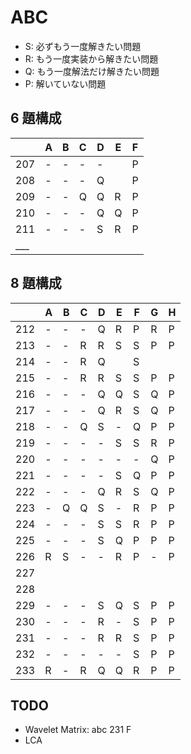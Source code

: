 # ABC

- S: 必ずもう一度解きたい問題
- R: もう一度実装から解きたい問題
- Q: もう一度解法だけ解きたい問題
- P: 解いていない問題

## 6 題構成

|     | A | B | C | D | E | F |
| --- |---|---|---|---|---|---|
| 207 | - | - | - | - |   | P |
| 208 | - | - | - | Q |   | P |
| 209 | - | - | Q | Q | R | P |
| 210 | - | - | - | Q | Q | P |
| 211 | - | - | - | S | R | P |
| ___ |   |   |   |   |   |   |

## 8 題構成

|     | A | B | C | D | E | F | G | H |
| --- |---|---|---|---|---|---|---|---|
| 212 | - | - | - | Q | R | P | R | P |
| 213 | - | - | R | R | S | S | P | P |
| 214 | - | - | R | Q |   | S |   |   |
| 215 | - | - | R | R | S | S | P | P |
| 216 | - | - | - | Q | Q | S | Q | P |
| 217 | - | - | - | Q | R | S | Q | P |
| 218 | - | - | Q | S | - | Q | P | P |
| 219 | - | - | - | - | S | S | R | P |
| 220 | - | - | - | - | - | - | Q | P |
| 221 | - | - | - | - | S | Q | P | P |
| 222 | - | - | - | Q | R | S | Q | P |
| 223 | - | Q | Q | S | - | R | P | P |
| 224 | - | - | - | S | S | R | P | P |
| 225 | - | - | - | S | Q | P | P | P |
| 226 | R | S | - | - | R | P | - | P |
| 227 |   |   |   |   |   |   |   |   |
| 228 |   |   |   |   |   |   |   |   |
| 229 | - | - | - | S | Q | S | P | P |
| 230 | - | - | - | R | - | S | P | P |
| 231 | - | - | - | R | R | S | P | P |
| 232 | - | - | - | - | - | S | P | P |
| 233 | R | - | R | Q | Q | R | P | P |

## TODO

- Wavelet Matrix: abc 231 F
- LCA

